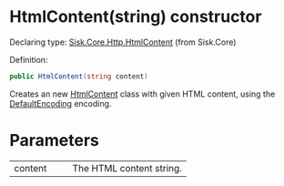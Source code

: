 <!--

Copyrights 2023 Sisk Framework - CypherPotato
Published under MIT license

!!! DO NOT EDIT THIS FILE !!!
This file was generated by a tool in the Sisk package. To edit the information in this documentation,
edit the XML documentation present in the Sisk source code.

-->


# HtmlContent(string) constructor

Declaring type: [Sisk.Core.Http.HtmlContent](/read?q=/contents/spec/Sisk.Core.Http.HtmlContent.md) (from Sisk.Core)


Definition:

```cs
public HtmlContent(string content)
```

Creates an new <a href="/read?q=/contents/spec/Sisk.Core.Http.HtmlContent.md">HtmlContent</a> class with given HTML content, using the <a href="/read?q=/contents/spec/Sisk.Core.Http.HtmlContent.md">DefaultEncoding</a> encoding.


# Parameters

<table>
    <tbody>
<tr>
    <td width="33%">content</td>
    <td>The HTML content string.</td>
</tr>
    </tbody>
</table>

